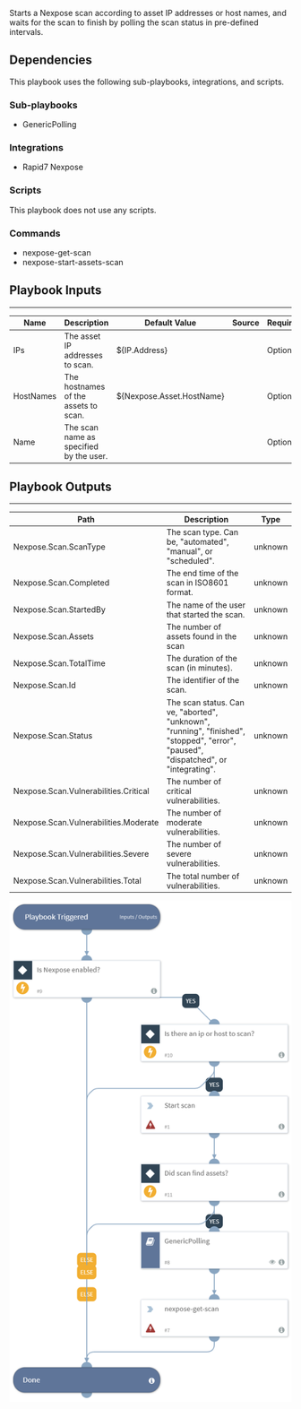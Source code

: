 Starts a Nexpose scan according to asset IP addresses or host names, and waits for the scan to finish by polling the scan status in pre-defined intervals.

## Dependencies
This playbook uses the following sub-playbooks, integrations, and scripts.

### Sub-playbooks
* GenericPolling

### Integrations
* Rapid7 Nexpose

### Scripts
This playbook does not use any scripts.

### Commands
* nexpose-get-scan
* nexpose-start-assets-scan

## Playbook Inputs
---

| **Name** | **Description** | **Default Value** | **Source** | **Required** |
| --- | --- | --- | --- | --- |
| IPs | The asset IP addresses to scan. | ${IP.Address} |  | Optional |
| HostNames | The hostnames of the assets to scan. | ${Nexpose.Asset.HostName} |  | Optional |
| Name | The scan name as specified by the user. |  |  | Optional |

## Playbook Outputs
---

| **Path** | **Description** | **Type** |
| --- | --- | --- |
| Nexpose.Scan.ScanType | The scan type. Can be, "automated", "manual", or "scheduled". | unknown |
| Nexpose.Scan.Completed | The end time of the scan in ISO8601 format. | unknown |
| Nexpose.Scan.StartedBy | The name of the user that started the scan. | unknown |
| Nexpose.Scan.Assets | The number of assets found in the scan | unknown |
| Nexpose.Scan.TotalTime | The duration of the scan (in minutes). | unknown |
| Nexpose.Scan.Id | The identifier of the scan. | unknown |
| Nexpose.Scan.Status | The scan status. Can ve, "aborted", "unknown", "running", "finished", "stopped", "error", "paused", "dispatched", or "integrating". | unknown |
| Nexpose.Scan.Vulnerabilities.Critical | The number of critical vulnerabilities. | unknown |
| Nexpose.Scan.Vulnerabilities.Moderate | The number of moderate vulnerabilities. | unknown |
| Nexpose.Scan.Vulnerabilities.Severe | The number of severe vulnerabilities. | unknown |
| Nexpose.Scan.Vulnerabilities.Total | The total number of vulnerabilities. | unknown |

![Scan_Nexpose_Assets](https://github.com/ElazarK/content-docs/blob/master/images/playbooks/Scan_Nexpose_Assets.png)
